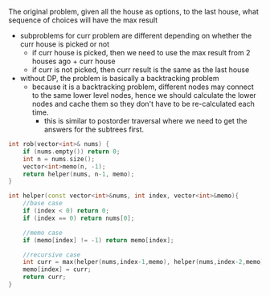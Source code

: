 The original problem, given all the house as options, to the last house, what sequence of choices will have the max result
- subproblems for curr problem are different depending on whether the curr house is picked or not
    - if curr house is picked, then we need to use the max result from 2 houses ago + curr house
    - if curr is not picked, then curr result is the same as the last house
- without DP, the problem is basically a backtracking problem
    - because it is a backtracking problem, different nodes may connect to the same lower level nodes, hence we should calculate the lower nodes and cache them so they don't have to be re-calculated each time.
        - this is similar to postorder traversal where we need to get the answers for the subtrees first.
    
```cpp
int rob(vector<int>& nums) {
    if (nums.empty()) return 0;
    int n = nums.size();
    vector<int>memo(n, -1);
    return helper(nums, n-1, memo);
}

int helper(const vector<int>&nums, int index, vector<int>&memo){
    //base case
    if (index < 0) return 0;
    if (index == 0) return nums[0];

    //memo case
    if (memo[index] != -1) return memo[index];

    //recursive case
    int curr = max(helper(nums,index-1,memo), helper(nums,index-2,memo)+nums[index]);
    memo[index] = curr;
    return curr;
}
```
    
